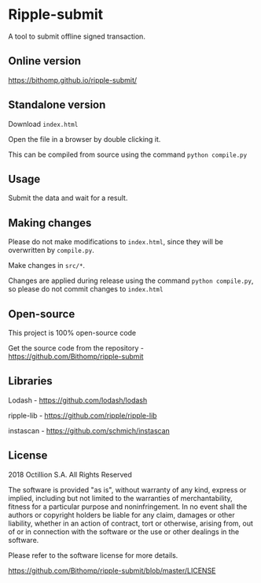 # Ripple-submit

A tool to submit offline signed transaction.

## Online version

https://bithomp.github.io/ripple-submit/

## Standalone version

Download `index.html`

Open the file in a browser by double clicking it.

This can be compiled from source using the command `python compile.py`

## Usage

Submit the data and wait for a result.

## Making changes

Please do not make modifications to `index.html`, since they will
be overwritten by `compile.py`.

Make changes in `src/*`.

Changes are applied during release using the command `python compile.py`, so
please do not commit changes to `index.html`

## Open-source

This project is 100% open-source code

Get the source code from the repository - https://github.com/Bithomp/ripple-submit

## Libraries

Lodash - https://github.com/lodash/lodash

ripple-lib  - https://github.com/ripple/ripple-lib

instascan - https://github.com/schmich/instascan

## License

2018 Octillion S.A. All Rights Reserved

The software is provided "as is", without warranty of any kind, express or implied, including but not limited to the warranties of merchantability, fitness for a particular purpose and noninfringement. In no event shall the authors or copyright holders be liable for any claim, damages or other liability, whether in an action of contract, tort or otherwise, arising from, out of or in connection with the software or the use or other dealings in the software.

Please refer to the software license for more details.

https://github.com/Bithomp/ripple-submit/blob/master/LICENSE

